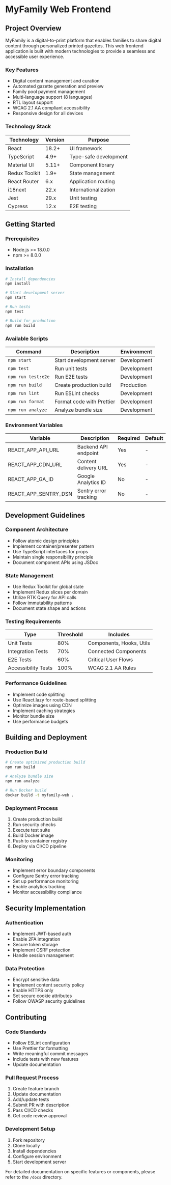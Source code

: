 # MyFamily Web Frontend

## Project Overview

MyFamily is a digital-to-print platform that enables families to share digital content through personalized printed gazettes. This web frontend application is built with modern technologies to provide a seamless and accessible user experience.

### Key Features
- Digital content management and curation
- Automated gazette generation and preview
- Family pool payment management
- Multi-language support (8 languages)
- RTL layout support
- WCAG 2.1 AA compliant accessibility
- Responsive design for all devices

### Technology Stack
| Technology | Version | Purpose |
|------------|---------|---------|
| React | 18.2+ | UI framework |
| TypeScript | 4.9+ | Type-safe development |
| Material UI | 5.11+ | Component library |
| Redux Toolkit | 1.9+ | State management |
| React Router | 6.x | Application routing |
| i18next | 22.x | Internationalization |
| Jest | 29.x | Unit testing |
| Cypress | 12.x | E2E testing |

## Getting Started

### Prerequisites
- Node.js >= 18.0.0
- npm >= 8.0.0

### Installation
```bash
# Install dependencies
npm install

# Start development server
npm start

# Run tests
npm test

# Build for production
npm run build
```

### Available Scripts
| Command | Description | Environment |
|---------|-------------|-------------|
| `npm start` | Start development server | Development |
| `npm test` | Run unit tests | Development |
| `npm run test:e2e` | Run E2E tests | Development |
| `npm run build` | Create production build | Production |
| `npm run lint` | Run ESLint checks | Development |
| `npm run format` | Format code with Prettier | Development |
| `npm run analyze` | Analyze bundle size | Development |

### Environment Variables
| Variable | Description | Required | Default |
|----------|-------------|----------|---------|
| REACT_APP_API_URL | Backend API endpoint | Yes | - |
| REACT_APP_CDN_URL | Content delivery URL | Yes | - |
| REACT_APP_GA_ID | Google Analytics ID | No | - |
| REACT_APP_SENTRY_DSN | Sentry error tracking | No | - |

## Development Guidelines

### Component Architecture
- Follow atomic design principles
- Implement container/presenter pattern
- Use TypeScript interfaces for props
- Maintain single responsibility principle
- Document component APIs using JSDoc

### State Management
- Use Redux Toolkit for global state
- Implement Redux slices per domain
- Utilize RTK Query for API calls
- Follow immutability patterns
- Document state shape and actions

### Testing Requirements
| Type | Threshold | Includes |
|------|-----------|----------|
| Unit Tests | 80% | Components, Hooks, Utils |
| Integration Tests | 70% | Connected Components |
| E2E Tests | 60% | Critical User Flows |
| Accessibility Tests | 100% | WCAG 2.1 AA Rules |

### Performance Guidelines
- Implement code splitting
- Use React.lazy for route-based splitting
- Optimize images using CDN
- Implement caching strategies
- Monitor bundle size
- Use performance budgets

## Building and Deployment

### Production Build
```bash
# Create optimized production build
npm run build

# Analyze bundle size
npm run analyze

# Run Docker build
docker build -t myfamily-web .
```

### Deployment Process
1. Create production build
2. Run security checks
3. Execute test suite
4. Build Docker image
5. Push to container registry
6. Deploy via CI/CD pipeline

### Monitoring
- Implement error boundary components
- Configure Sentry error tracking
- Set up performance monitoring
- Enable analytics tracking
- Monitor accessibility compliance

## Security Implementation

### Authentication
- Implement JWT-based auth
- Enable 2FA integration
- Secure token storage
- Implement CSRF protection
- Handle session management

### Data Protection
- Encrypt sensitive data
- Implement content security policy
- Enable HTTPS only
- Set secure cookie attributes
- Follow OWASP security guidelines

## Contributing

### Code Standards
- Follow ESLint configuration
- Use Prettier for formatting
- Write meaningful commit messages
- Include tests with new features
- Update documentation

### Pull Request Process
1. Create feature branch
2. Update documentation
3. Add/update tests
4. Submit PR with description
5. Pass CI/CD checks
6. Get code review approval

### Development Setup
1. Fork repository
2. Clone locally
3. Install dependencies
4. Configure environment
5. Start development server

For detailed documentation on specific features or components, please refer to the `/docs` directory.